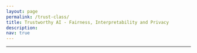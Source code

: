 ```yaml
---
layout: page
permalink: /trust-class/
title: Trustworthy AI - Fairness, Interpretability and Privacy
description: 
nav: true
---
```


<hr>
